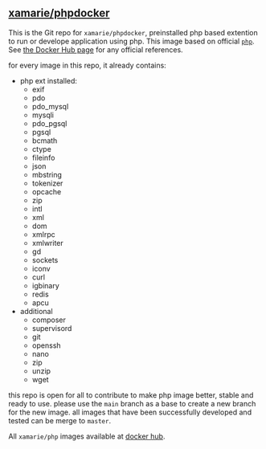 ## [xamarie/phpdocker](https://github.com/xamarie/phpdocker)

This is the Git repo for `xamarie/phpdocker`, preinstalled php based extention to run or develope application using php. This image based on official [`php`](https://hub.docker.com/_/php/). See [the Docker Hub page](https://hub.docker.com/_/php/) for any official references.

for every image in this repo, it already contains:
* php ext installed:
    - exif 
    - pdo 
    - pdo_mysql 
    - mysqli 
    - pdo_pgsql 
    - pgsql 
    - bcmath 
    - ctype 
    - fileinfo 
    - json 
    - mbstring 
    - tokenizer 
    - opcache
    - zip 
    - intl 
    - xml 
    - dom 
    - xmlrpc 
    - xmlwriter 
    - gd 
    - sockets
    - iconv
    - curl
    - igbinary
    - redis
    - apcu
* additional
    - composer
    - supervisord
    - git
    - openssh
    - nano 
    - zip 
    - unzip 
    - wget

this repo is open for all to contribute to make php image better, stable and ready to use. please use the `main` branch as a base to create a new branch for the new image. all images that have been successfully developed and tested can be merge to `master`.

All `xamarie/php` images available at [docker hub](https://hub.docker.com/r/xamarie/php/tags).
